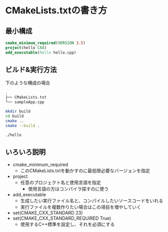 # CMakeLists.txtの書き方

## 最小構成

```cmake
cmake_minimum_required(VERSION 3.5)
project(hello CXX)
add_executable(hello hello.cpp)
```

## ビルド&実行方法

下のような構成の場合

```txt
.
├── CMakeLists.txt
└── sampleApp.cpp
```

```bash
mkdir build
cd build
cmake ..
cmake --build .

./hello
```

## いろいろ説明

- cmake_minimum_required
  - このCMakeLists.txtを動かすのに最低限必要なバージョンを指定
- project
  - 任意のプロジェクト名と使用言語を指定
    - 使用言語の方はコンパイラ探すのに使う
- add_executable
  - 生成したい実行ファイル名と、コンパイルしたいソースコードをいれる
  - 実行ファイルを複数作りたい場合はこの項目を増やしていく
- set(CMAKE_CXX_STANDARD 23)
- set(CMAKE_CXX_STANDARD_REQUIRED True)
  - 使用するC++標準を設定し、それを必須にする
